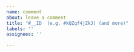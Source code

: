```yaml
---
name: comment
about: leave a comment
title: "#__ID  (e.g. #kQZqf4jZkJ) (and more)"
labels: ''
assignees: ''

---
```


<!-- copy the idlery ID under the publish time -->

